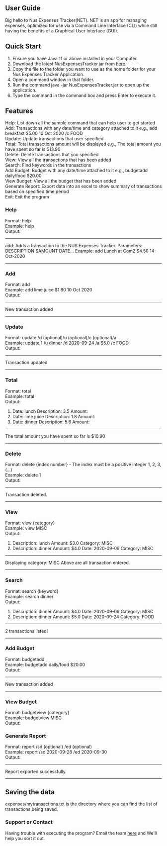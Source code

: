 ## User Guide

Big hello to Nus Expenses Tracker(NET). NET is an app for managing expenses, optimized for use via a Command Line Interface (CLI) while still having the benefits of a Graphical User Interface (GUI). 

## Quick Start
1. Ensure you have Java 11 or above installed in your Computer.
2. Download the latest NusExpensesTracker.jar from [here](<links>).
3. Copy the file to the folder you want to use as the home folder for your Nus Expenses Tracker Application.
4. Open a command window in that folder.
5. Run the command java -jar NusExpensesTracker.jar to open up the application.
6. Type the command in the command box and press Enter to execute it.

## Features
Help: List down all the sample command that can help user to get started <br/>
Add: Transactions with any date/time and category attached to it e.g., add breakfast $5.00 10 Oct 2020 /c FOOD<br/>
Update: Update transactions that user specified <br/>
Total: Total transactions amount will be displayed e.g., The total amount you have spent so far is $13.90 <br/>
Delete: Delete transactions that you specified <br/>
View: View all the transactions that has been added <br/>
Search: Find keywords in the transactions <br/>
Add Budget: Budget with any date/time attached to it e.g., budgetadd daily/food $20.00 <br/>
View Budget: View all the budget that has been added <br/>
Generate Report: Export data into an excel to show summary of transactions based on specified time period <br/>
Exit: Exit the program <br/>

### Help
Format: help <br/>
Example: help <br/>
Output: <br/>
***************************************************
add: Adds a transaction to the NUS Expenses Tracker.
Parameters: DESCRIPTION $AMOUNT DATE...
Example: add Lunch at Com2 $4.50 14-Oct-2020
***************************************************

### Add
Format: add <description><amount><date><br/>
Example: add lime juice $1.80 10 Oct 2020 <br/>
Output: <br/>
***************************************************
New transaction added<br/>
***************************************************

### Update
Format: update <index> /d <date>(optional)/u <usage>(optional)/c <category>(optional)/a <amount><br/>
Example: update 1 /u dinner /d 2020-09-24 /a $5.0 /c FOOD <br/>
Output: <br/>
***************************************************
Transaction updated<br/>
***************************************************

### Total
Format: total  <br/>
Example: total <br/>
Output: <br/>
1.  Date: lunch Description: 3.5 Amount: 
2.  Date: lime juice Description: 1.8 Amount: 
3.  Date: dinner Description: 5.6 Amount: 
***************************************************
The total amount you have spent so far is $10.90 <br/>
***************************************************

### Delete
Format: delete {index number} - The index must be a positive integer 1, 2, 3,(...) <br/>
Example: delete 1 <br/>
Output: <br/>
***************************************************
Transaction deleted. <br/>
***************************************************

### View
Format: view {category} <br/>
Example: view MISC <br/>
Output: <br/>
1.  Description: lunch Amount: $3.0 Category: MISC
2.  Description: dinner Amount: $4.0 Date: 2020-09-09 Category: MISC
***************************************************
Displaying category: MISC 
Above are all transaction entered.
***************************************************

### Search
Format: search {keyword} <br/>
Example: search dinner <br/>
Output: <br/>
1.  Description: dinner Amount: $4.0 Date: 2020-09-09 Category: MISC
2.  Description:  dinner  Amount: $5.0 Date: 2020-09-24 Category: FOOD
***************************************************
2 transactions listed!
***************************************************

### Add Budget
Format: budgetadd <description><amount><date><br/>
Example: budgetadd daily/food $20.00 <br/>
Output: <br/>
***************************************************
New transaction added<br/>
***************************************************

### View Budget
Format: budgetview {category} <br/>
Example: budgetview MISC <br/>
Output: <br/>

### Generate Report
Format: report /sd <start date>(optional) /ed <end date> (optional)<br/>
Example: report /sd 2020-09-28 /ed 2020-09-30 <br/>
Output: <br/>
***************************************************
Report exported successfully.
***************************************************

## Saving the data <br/>
expenses/mytransactions.txt is the directory where you can find the list of transactions being saved. <br/>

### Support or Contact <br/>
Having trouble with executing the program? Email the team [here](e0261618@u.nus.edu) and We'll help you sort it out. 